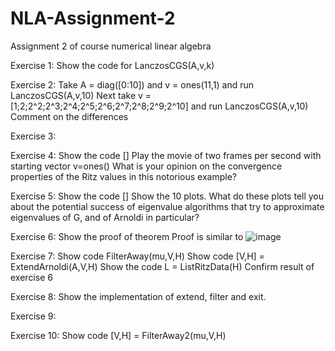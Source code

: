 # NLA-Assignment-2
Assignment 2 of course numerical linear algebra

Exercise 1:
Show the code for LanczosCGS(A,v,k)

Exercise 2:
Take A = diag([0:10]) and v = ones(11,1) and run LanczosCGS(A,v,10)
Next take v = [1;2;2^2;2^3;2^4;2^5;2^6;2^7;2^8;2^9;2^10] and run LanczosCGS(A,v,10)
Comment on the differences

Exercise 3:

Exercise 4:
Show the code []
Play the movie of two frames per second with starting vector v=ones()
What is your opinion on the convergence properties of the Ritz values in this notorious example?

Exercise 5:
Show the code []
Show the 10 plots. What do these plots tell you about the potential success of eigenvalue algorithms that try to approximate eigenvalues of G, and of Arnoldi in particular?

Exercise 6:
Show the proof of theorem
Proof is similar to
![image](https://user-images.githubusercontent.com/19858452/143689754-8b41084d-746d-4ded-aacd-99c8b8d31843.png)


Exercise 7:
Show code FilterAway(mu,V,H)
Show code [V,H] = ExtendArnoldi(A,V,H)
Show the code L = ListRitzData(H)
Confirm result of exercise 6

Exercise 8:
Show the implementation of extend, filter and exit.

Exercise 9:

Exercise 10:
Show code [V,H] = FilterAway2(mu,V,H)
